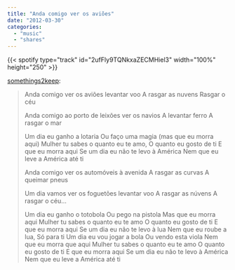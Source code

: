 ```yaml
---
title: "Anda comigo ver os aviões"
date: "2012-03-30"
categories:
  - "music"
  - "shares"
---
```


{{< spotify type="track" id="2ufFly9TQNkxaZECMHiel3" width="100%" height="250" >}}

[somethings2keep](http://somethings2keep.tumblr.com/post/20104781801/anda-comigo-ver-os-avioes-levantar-voo-a-rasgar):

> Anda comigo ver os aviões levantar voo
> A rasgar as nuvens
> Rasgar o céu
>
> Anda comigo ao porto de leixões ver os navios
> A levantar ferro
> A rasgar o mar
>
> Um dia eu ganho a lotaria
> Ou faço uma magia
> (mas que eu morra aqui)
> Mulher tu sabes o quanto eu te amo,
> O quanto eu gosto de ti
> E que eu morra aqui
> Se um dia eu não te levo à América
> Nem que eu leve a América até ti
>
> Anda comigo ver os automóveis à avenida
> A rasgar as curvas
> A queimar pneus
>
> Um dia vamos ver os foguetões levantar voo
> A rasgar as núvens
> A rasgar o céu…
>
> Um dia eu ganho o totobola
> Ou pego na pistola
> Mas que eu morra aqui
> Mulher tu sabes o quanto eu te amo
> O quanto eu gosto de ti
> E que eu morra aqui
> Se um dia eu não te levo à lua
> Nem que eu roube a lua,
> Só para ti
> Um dia eu vou jogar a bola
> Ou vendo esta viola
> Nem que eu morra que aqui
> Mulher tu sabes o quanto eu te amo
> O quanto eu gosto de ti
> E que eu morra aqui
> Se um dia eu não te levo à América
> Nem que eu leve a América até ti
